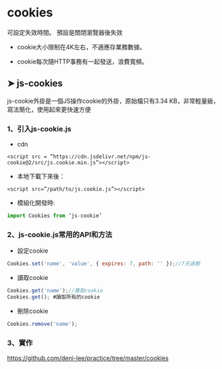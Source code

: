 # cookies

可設定失效時間。 預設是關閉瀏覽器後失效

- cookie大小限制在4K左右，不適應存業務數據。

- cookie每次隨HTTP事務有一起發送，浪費寬頻。

## ➤ js-cookies
js-cookie外掛是一個JS操作cookie的外掛，原始檔只有3.34 KB，非常輕量級，寫法簡化，使用起來更快速方便

### 1、引入js-cookie.js

- cdn
```
<script src = ”https://cdn.jsdelivr.net/npm/js-cookie@2/src/js.cookie.min.js”></script>
```
- 本地下載下來後：
```
<script src=”/path/to/js.cookie.js”></script>
```
- 模組化開發時: 

```js
import Cookies from ‘js-cookie’
```
### 2、js-cookie.js常用的API和方法
- 設定cookie
```js
Cookies.set('name', 'value', { expires: 7, path: '' });//7天過期
```
- 讀取cookie
```js
Cookies.get('name');//獲取cookie
Cookies.get(); #讀取所有的cookie
```
- 刪除cookie
```js
Cookies.remove('name'); 
```

### 3、實作
https://github.com/deni-lee/practice/tree/master/cookies